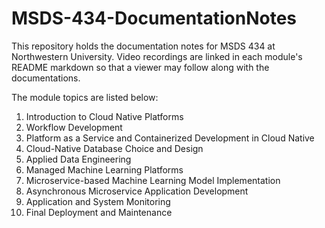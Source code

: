 # MSDS-434-DocumentationNotes

This repository holds the documentation notes for MSDS 434 at Northwestern University. Video recordings are linked in each module's README markdown so that a viewer may follow along with the documentations.

The module topics are listed below:

1. Introduction to Cloud Native Platforms
2. Workflow Development
3. Platform as a Service and Containerized Development in Cloud Native
4. Cloud-Native Database Choice and Design
5. Applied Data Engineering
6. Managed Machine Learning Platforms
7. Microservice-based Machine Learning Model Implementation
8. Asynchronous Microservice Application Development
9. Application and System Monitoring
10. Final Deployment and Maintenance
